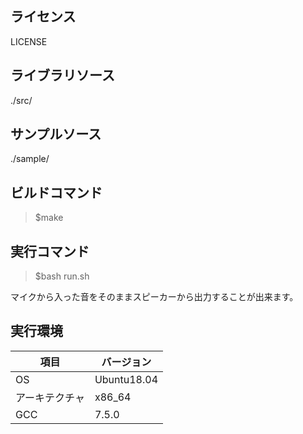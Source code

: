 ## ライセンス
LICENSE

## ライブラリソース
./src/

## サンプルソース
./sample/

## ビルドコマンド
> $make

## 実行コマンド
> $bash run.sh

マイクから入った音をそのままスピーカーから出力することが出来ます。

## 実行環境
| 項目           | バージョン  | 
| -------------- | ----------- | 
| OS             | Ubuntu18.04 | 
| アーキテクチャ | x86_64       | 
| GCC            | 7.5.0       | 
